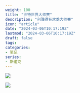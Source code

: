 ```yaml
---
weight: 100
title: "沙特世界大师赛"
description: "利雅得狂欢季大师赛"
icon: "article"
date: "2024-03-06T10:17:19Z"
lastmod: "2024-03-06T10:17:19Z"
draft: false
tags:
categories:
- 笔记
series:
- 斯诺克
---
```


![](https://oldbig9.github.io/hugo-blog/images/snooker/champion-2024-03-07.jpg)


![](https://oldbig9.github.io/hugo-blog/images/snooker/rocket.webp)


